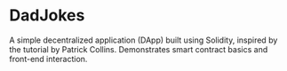 # DadJokes
A simple decentralized application (DApp) built using Solidity, inspired by the tutorial by Patrick Collins. Demonstrates smart contract basics and front-end interaction.
